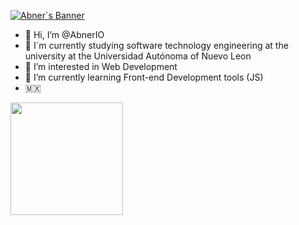 [![Abner´s Banner](./Random/blob/main/banner.png)](https://github.com/AbnerIO?tab=repositories)

- 👋 Hi, I’m @AbnerIO
- 📱 I´m currently studying software technology engineering at the university at the Universidad Autónoma of Nuevo Leon 
- 👀 I’m interested in Web Development
- 🌱 I’m currently learning Front-end Development tools (JS)
- :mexico: 

<img height="180em" src="https://github-readme-stats.vercel.app/api?username=AbnerIO&show_icons=true&hide_border=true&&count_private=true&include_all_commits=true" />
